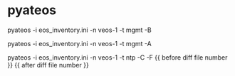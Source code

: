 # pyateos

pyateos -i eos_inventory.ini -n veos-1 -t mgmt -B

pyateos -i eos_inventory.ini -n veos-1 -t mgmt -A

pyateos -i eos_inventory.ini -n veos-1 -t ntp -C -F {{ before diff file number }} {{ after diff file number }}

